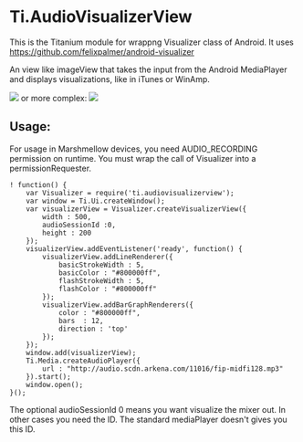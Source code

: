 Ti.AudioVisualizerView
===========================================

This is the Titanium module for wrappng Visualizer class of Android. It uses https://github.com/felixpalmer/android-visualizer

An view like imageView that takes the input from the Android MediaPlayer and displays visualizations, like in iTunes or WinAmp.

![](https://github.com/felixpalmer/android-visualizer/raw/master/demo/demo-1.gif) or more complex: ![](https://github.com/felixpalmer/android-visualizer/raw/master/demo/demo-4.gif )

Usage:
------

For usage in Marshmellow devices, you need AUDIO_RECORDING permission on runtime. You must wrap the call of Visualizer into a permissionRequester. 

~~~
! function() {
    var Visualizer = require('ti.audiovisualizerview');
    var window = Ti.Ui.createWindow();
    var visualizerView = Visualizer.createVisualizerView({
        width : 500,
        audioSessionId :0,
        height : 200
    });
    visualizerView.addEventListener('ready', function() {
        visualizerView.addLineRenderer({
            basicStrokeWidth : 5,
            basicColor : "#800000ff",
            flashStrokeWidth : 5,
            flashColor : "#800000ff"
        });
        visualizerView.addBarGraphRenderers({
            color : "#800000ff",
            bars  : 12,
            direction : 'top'
        });
    });
    window.add(visualizerView);
    Ti.Media.createAudioPlayer({
        url : "http://audio.scdn.arkena.com/11016/fip-midfi128.mp3"
    }).start();
    window.open();
}();
~~~

The optional audioSessionId 0 means you want visualize the mixer out. In other cases you need the ID. The standard mediaPlayer doesn't gives you this ID.  
